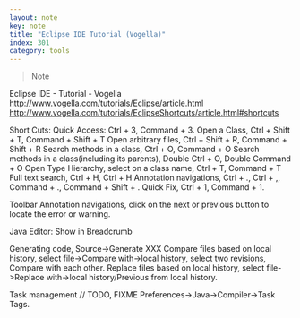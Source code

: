 ```yaml
---
layout: note
key: note
title: "Eclipse IDE Tutorial (Vogella)"
index: 301
category: tools
---
```


> Note

Eclipse IDE - Tutorial - Vogella  
http://www.vogella.com/tutorials/Eclipse/article.html
http://www.vogella.com/tutorials/EclipseShortcuts/article.html#shortcuts

Short Cuts:
Quick Access: Ctrl + 3, Command + 3.
Open a Class, Ctrl + Shift + T, Command + Shift + T
Open arbitrary files, Ctrl + Shift + R, Command + Shift + R
Search methods in a class, Ctrl + O, Command + O
Search methods in a class(including its parents), Double Ctrl + O, Double Command + O
Open Type Hierarchy, select on a class name, Ctrl + T, Command + T
Full text search, Ctrl + H, Ctrl + H
Annotation navigations, Ctrl + ., Ctrl + ,, Command + ., Command + Shift + .
Quick Fix, Ctrl + 1, Command + 1.

Toolbar
Annotation navigations, click on the next or previous button to locate the error or warning.

Java Editor:
Show in Breadcrumb

Generating code, Source->Generate XXX
Compare files based on local history, select file->Compare with->local history, select two revisions, Compare with each other.
Replace files based on local history, select file->Replace with->local history/Previous from local history.

Task management
// TODO, FIXME
Preferences->Java->Compiler->Task Tags.
